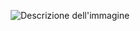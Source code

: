 <p align="center">
  <img src="https://github.com/LoCh3f/ScoutKT/app/src/main/res/mipmap-xxxhdpi/logo_round.webp" alt="Descrizione dell'immagine" />
</p>
